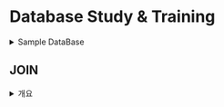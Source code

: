 # Database Study & Training

<details>
<summary>Sample DataBase</summary> 
 
## Source </br>
> https://www.mysqltutorial.org/getting-started-with-mysql/mysql-sample-database/

## DB ER Diagram
![image](https://github.com/baggy102/Study_DataBase/assets/127190426/efdab551-da10-4d1c-99f6-5b50c217f217)
</details>


## JOIN
<details>
<summary>개요</summary>
 <br/>
 

### JOIN
> JOIN은 관계형 데이터베이스의 가장 큰 장점이자, 대표적인 핵심 기능으로써 <br/>
> 다른 정보가 들어있는 두 개의 테이블과 연결 또는 결합해 데이터를 추출하는 것을 JOIN이라 한다.

일반적인 경우 행은 PRIMARY KEY(PK)나 FOREIGN KEY(FK) 값의 연관에 의해 JOIN이 성립된다. 
하지만 어떤 경우 PK, FK의 관계 없이도 논리적인 값들의 연관만으로 JOIN이 성립 가능하다.

customers 라는 테이블과 orders 라는 테이블이 있는 경우, 
customers 테이블을 기준으로 필요한 데이터를 검색하고 이 데이터와 연관된 팀 테이블의 특정 행을 찾아오는 과정이 JOIN을 이용하여 데이터를 검색하는 과정으로 볼 수 있다.

orders와 orderdetails 테이블도 조인 조건을 통해 필요한 데이터를 조합해서 가져올 수 있으며, 하나의 SQL 문장에서 customers, orders, orderdetails 등 여러 테이블을 조인해서 사용할 수도 있다. 

다만 한 가지 주의할 점은 FROM 절에 여러 테이블이 나열되더라도 SQL에서 데이터를 처리할 때는 단 두 개의 집합 간에만 조인이 일어난다. 
예를 들어 A, B, C, D 4개의 테이블을 조인하고자 할 경우 옵티마이저는 ( ( (A JOIN D) JOIN C) JOIN B)와 같이 순차적으로 조인을 처리하게 된다. 먼저 A와 D 테이블을 조인 처리하고, 그 결과 집합과 C 테이블을 다음 순서에 조인 처리하고, 마지막으로 3개의 테이블을 조인 처리한 집합과 B 테이블을 조인 수행하게 된다. 

### EQUI JOIN
> EQUI JOIN은 두 개의 테이블 간에 칼럼 값들이 서로 정확하게 일치하는 경우에 사용되는 방법

대부분 PK ↔ FK의 관계를 기반으로 한다. 그러나 일반적으로 테이블 설계 시에 나타난 PK ↔ FK의 관계를 이용하는 것이지 반드시 PK ↔ FK의 관계로만 EQUI JOIN이 성립하는 것은 아니다. 
**JOIN의 조건은 WHERE 절에 기술**하게 되는데 “=” 연산자를 사용해서 표현한다. 

```
SELECT 테이블1.칼럼명, 테이블2.칼럼명, ... FROM 테이블1, 테이블2 WHERE 테이블1.칼럼명1 = 테이블2.칼럼명2; 
```
```
SELECT 테이블1.칼럼명, 테이블2.칼럼명, ... FROM 테이블1 INNER JOIN 테이블2 ON 테이블1.칼럼명1 = 테이블2.칼럼명2;
```
<br/>

> [예제] customers 테이블과 orders 테이블에서 고객이름과 주문번호를 출력하시오.
```
SELECT customers.customerName, orders.orderNumber FROM customers, orders WHERE customers.customerNumber = orders.customerNumber;
```
<br/>

> INNER JOIN 사용
```
SELECT customers.customerName, orders.orderNumber FROM customers INNER JOIN orders ON customers.customerNumber = orders.customerNumber;
```
>결과
<img width="185" alt="image" src="https://github.com/baggy102/Study_DataBase/assets/127190426/2cfe372d-c3bf-4f5e-8d02-1513728a3bc7">

이때 SELECT 구문에 단순히 칼럼명이 오지 않고 **테이블명.칼럼**처럼 테이블명과 칼럼명이 같이 나타난다. 
모든 테이블에 칼럼들이 유일한 이름을 가진다면 상관없지만, JOIN에 사용되는 두 개의 테이블에 같은 칼럼명이 존재하는 경우에는 
옵티마이저는 어떤 칼럼을 사용해야 할지 모르기 때문에 **파싱 단계에서 에러**가 발생된다. 

또한 사용자가 조회할 데이터가 어느 테이블에 있는 칼럼을 말하는 것인지 쉽게 알 수 있게 하므로 **SQL에 대한 가독성이나 유지보수성**을 높일 수 있다.

조인 조건에 맞는 데이터만 출력하는 INNER JOIN에 참여하는 대상 테이블이 N개라고 했을 때, 
N개의 테이블로부터 필요한 데이터를 조회하기 위해 필요한 JOIN 조건은 대상 테이블의 개수에서 하나를 뺀 N-1개 이상이 필요하다.

### Non EQUI JOIN

> “=” 연산자가 아닌 다른(Between, >, >=, <, <= 등) 연산자들을 사용하여 JOIN을 수행하는 것이다.
> Non EQUI(비등가) JOIN은 두 개의 테이블 간에 칼럼 값들이 서로 정확하게 일치하지 않는 경우에 사용된다.

```
SELECT 테이블1.칼럼명, 테이블2.칼럼명, ... FROM 테이블1, 테이블2 WHERE 테이블1.칼럼명1 BETWEEN 테이블2.칼럼명1 AND 테이블2.칼럼명2;
```

> [예제] 어떤 사원이 받고 있는 급여가 어느 등급에 속하는 등급인지 알고 싶다는 요구사항에 대한 Non EQUI JOIN의 사례는 다음과 같다.
> [예제] SELECT E.ENAME, E.JOB, E.SAL, S.GRADE FROM EMP E, SALGRADE S WHERE E.SAL BETWEEN S.LOSAL AND S.HISAL;

BETWEEN a AND b와 같은 SQL 연산자 뿐만 아니라 “>”나 “<”와 같은 다른 연산자를 사용했을 경우에도 모두 Non EQUI JOIN에 해당하며,
데이터 모델에 따라서 Non EQUI JOIN이 불가능한 경우도 있다.

### 3개 이상 TABLE JOIN

선수들 별로 홈그라운드 경기장이 어디인지를 출력하고 싶다고 했을 때, 선수 테이블과 운동장 테이블이 서로 관계가 없으므로 중간에 팀 테이블이라는 서로 연관관계가 있는 테이블을 추가해서 세 개의 테이블을 JOIN 해야만 원하는 데이터를 얻을 수 있다.

> [예제] customers 테이블의 customerNumer가 orders 테이블의 customerNumber와 PK-FK의 관계가 있다는 것을 알 수 있고, 
> orderdetails의 orderNumber와 orders 테이블의 orderNumber가 PK-FK 관계인 것을 생각하며 다음 SQL을 작성한다. 
> 세 개의 테이블에 대한 JOIN이므로 WHERE 절에 2개 이상의 JOIN 조건이 필요하다.

```
SELECT C.customerNumber, C.customerName, O.orderDate, O.orderNumber, D.productCode FROM customer C INNER JOIN orders O ON C.customerNumber = O.customerNumber INNER JOIN orderdetails D ON O.orderNumber = D.orderNumber ORDER BY customerNumber;
```

> 결과
<img width="340" alt="image" src="https://github.com/baggy102/Study_DataBase/assets/127190426/eec62643-3716-4aec-b0a5-db127a1426f1">


</details>
